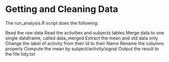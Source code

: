 # Getting and Cleaning Data
The run_analysis.R script does the following:

Read the raw data 
Read the activities and subjects tables
Merge data to one single dataframe, called data_merged
Extract the mean and std data only
Change the label of activity from their Id to their Name
Rename the columns properly
Compute the mean by subject/activity/signal
Output the result to the file tidy.txt
